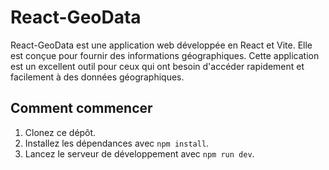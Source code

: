 # React-GeoData

React-GeoData est une application web développée en React et Vite. Elle est conçue pour fournir des informations
géographiques. Cette application est un excellent outil pour ceux qui ont besoin d'accéder rapidement et facilement à
des données géographiques.

## Comment commencer

1. Clonez ce dépôt.
2. Installez les dépendances avec `npm install`.
3. Lancez le serveur de développement avec `npm run dev`.